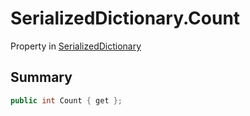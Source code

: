 # SerializedDictionary.Count

Property in [SerializedDictionary](/docs/api/csharp/yarn.unity.serializeddictionary.md)

## Summary



```csharp
public int Count { get };
```


